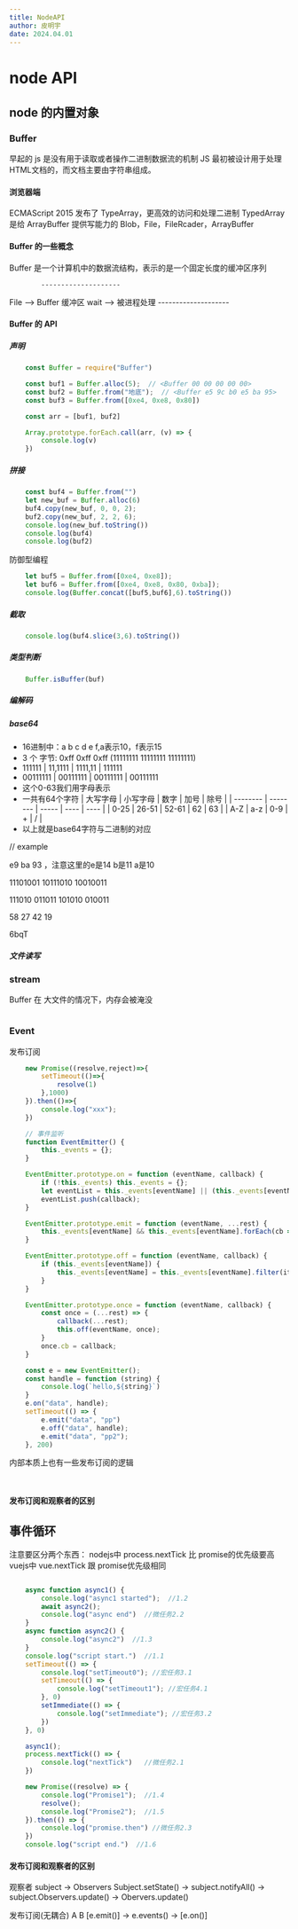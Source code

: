 ```yaml
---
title: NodeAPI
author: 皮明宇
date: 2024.04.01
---
```



# node API

## node 的内置对象
### Buffer
早起的 js 是没有用于读取或者操作二进制数据流的机制
JS 最初被设计用于处理HTML文档的，而文档主要由字符串组成。

#### 浏览器端
ECMAScript 2015 发布了 TypeArray，更高效的访问和处理二进制
TypedArray 是给 ArrayBuffer 提供写能力的
Blob，File，FileRcader，ArrayBuffer

#### Buffer 的一些概念
Buffer 是一个计算机中的数据流结构，表示的是一个固定长度的缓冲区序列

            --------------------
File -->        Buffer 缓冲区        wait --> 被进程处理
            --------------------

#### Buffer 的 API
##### 声明
```js
    const Buffer = require("Buffer")

    const buf1 = Buffer.alloc(5);  // <Buffer 00 00 00 00 00>
    const buf2 = Buffer.from("地底");  // <Buffer e5 9c b0 e5 ba 95>
    const buf3 = Buffer.from([0xe4, 0xe8, 0x80])

    const arr = [buf1, buf2]

    Array.prototype.forEach.call(arr, (v) => {
        console.log(v)
    })
```

##### 拼接
```js
    const buf4 = Buffer.from("")
    let new_buf = Buffer.alloc(6)
    buf4.copy(new_buf, 0, 0, 2);
    buf2.copy(new_buf, 2, 2, 6);
    console.log(new_buf.toString())
    console.log(buf4)
    console.log(buf2)
```

防御型编程
```js
    let buf5 = Buffer.from([0xe4, 0xe8]);
    let buf6 = Buffer.from([0xe4, 0xe8, 0x80, 0xba]);
    console.log(Buffer.concat([buf5,buf6],6).toString())

```

##### 截取
```js
    console.log(buf4.slice(3,6).toString())
```

##### 类型判断
```js
    Buffer.isBuffer(buf)
```

##### 编解码

##### base64
- 16进制中：a b c d e f,a表示10，f表示15
- 3 个 字节:
0xff 0xff 0xff (11111111 11111111 11111111)
- 111111 | 11,1111 | 1111,11 | 111111
- 00111111 | 00111111 | 00111111 | 00111111
- 这个0-63我们用字母表示
- 一共有64个字符
  | 大写字母 | 小写字母 | 数字  | 加号 | 除号 |
  | -------- | -------- | ----- | ---- | ---- |
  | 0-25     | 26-51    | 52-61 | 62   | 63   |
  | A-Z      | a-z      | 0-9   | +    | /    |
- 以上就是base64字符与二进制的对应


// example

e9 ba 93   ，注意这里的e是14 b是11 a是10

11101001 10111010 10010011

111010 011011 101010 010011

58 27 42 19

6bqT

##### 文件读写

### stream
Buffer 在 大文件的情况下，内存会被淹没

```js
```

### Event 
发布订阅
```js
    new Promise((resolve,reject)=>{
        setTimeout(()=>{
            resolve(1)
        },1000)
    }).then(()=>{
        console.log("xxx");
    })

    // 事件监听
    function EventEmitter() {
        this._events = {};
    }

    EventEmitter.prototype.on = function (eventName, callback) {
        if (!this._events) this._events = {};
        let eventList = this._events[eventName] || (this._events[eventName] = []);
        eventList.push(callback);
    }

    EventEmitter.prototype.emit = function (eventName, ...rest) {
        this._events[eventName] && this._events[eventName].forEach(cb => cb(...rest))
    }

    EventEmitter.prototype.off = function (eventName, callback) {
        if (this._events[eventName]) {
            this._events[eventName] = this._events[eventName].filter(item => item !== callback && item.cb !== callback)
        }
    }

    EventEmitter.prototype.once = function (eventName, callback) {
        const once = (...rest) => {
            callback(...rest);
            this.off(eventName, once);
        }
        once.cb = callback;
    }

    const e = new EventEmitter();
    const handle = function (string) {
        console.log(`hello,${string}`)
    }
    e.on("data", handle);
    setTimeout(() => {
        e.emit("data", "pp")
        e.off("data", handle);
        e.emit("data", "pp2");
    }, 200)
```
内部本质上也有一些发布订阅的逻辑

```js
   

```

#### 发布订阅和观察者的区别



## 事件循环
注意要区分两个东西：
nodejs中 process.nextTick 比 promise的优先级要高
vuejs中 vue.nextTick 跟 promise优先级相同
```js

    async function async1() {
        console.log("async1 started");  //1.2
        await async2();
        console.log("async end")  //微任务2.2
    }
    async function async2() {
        console.log("async2")  //1.3
    }
    console.log("script start.")  //1.1
    setTimeout(() => {
        console.log("setTimeout0"); //宏任务3.1
        setTimeout(() => {
            console.log("setTimeout1"); //宏任务4.1
        }, 0)
        setImmediate(() => {
            console.log("setImmediate"); //宏任务3.2
        })
    }, 0)

    async1();
    process.nextTick(() => {
        console.log("nextTick")   //微任务2.1
    })

    new Promise((resolve) => {
        console.log("Promise1");  //1.4
        resolve();
        console.log("Promise2");  //1.5
    }).then(() => {
        console.log("promise.then") //微任务2.3
    })
    console.log("script end.")  //1.6

```

#### 发布订阅和观察者的区别
观察者 subject -> Observers
Subject.setState() -> subject.notifyAll() -> subject.Observers.update() -> Obervers.update()

发布订阅(无耦合)
     A                         B
[e.emit()] -> e.events() -> [e.on()]